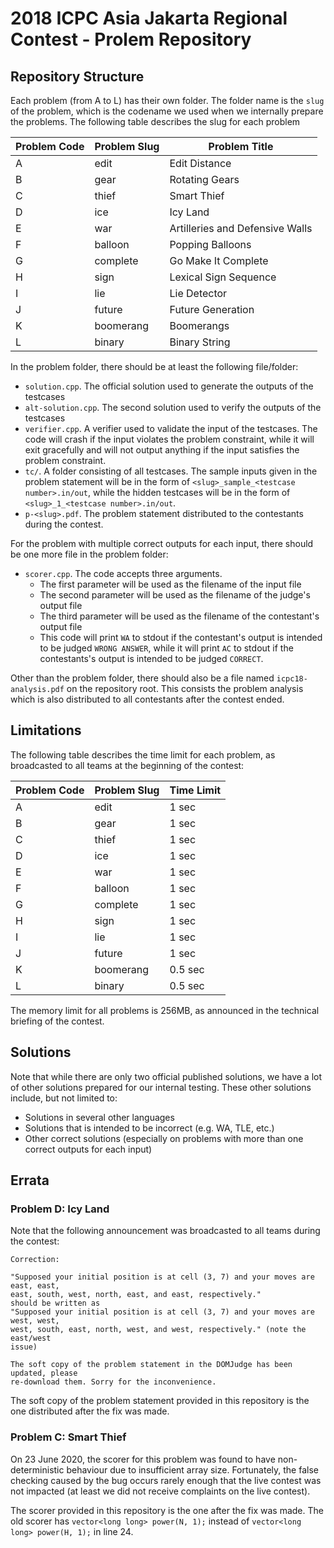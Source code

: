 # 2018 ICPC Asia Jakarta Regional Contest - Prolem Repository

## Repository Structure

Each problem (from A to L) has their own folder. The folder name is the `slug` of the problem, which is the codename we used when we internally prepare the problems. The following table describes the slug for each problem

| Problem Code | Problem Slug | Problem Title                     |
| ------------ | ------------ | --------------------------------- |
| A            | edit         | Edit Distance                     |
| B            | gear         | Rotating Gears                    |
| C            | thief        | Smart Thief                       |
| D            | ice          | Icy Land                          |
| E            | war          | Artilleries and Defensive Walls   |
| F            | balloon      | Popping Balloons                  |
| G            | complete     | Go Make It Complete               |
| H            | sign         | Lexical Sign Sequence             |
| I            | lie          | Lie Detector                      |
| J            | future       | Future Generation                 |
| K            | boomerang    | Boomerangs                        |
| L            | binary       | Binary String                     |

In the problem folder, there should be at least the following file/folder:

- `solution.cpp`. The official solution used to generate the outputs of the testcases
- `alt-solution.cpp`. The second solution used to verify the outputs of the testcases
- `verifier.cpp`. A verifier used to validate the input of the testcases. The code will crash if the input violates the problem constraint, while it will exit gracefully and will not output anything if the input satisfies the problem constraint.
- `tc/`. A folder consisting of all testcases. The sample inputs given in the problem statement will be in the form of `<slug>_sample_<testcase number>.in/out`, while the hidden testcases will be in the form of `<slug>_1_<testcase number>.in/out`.
- `p-<slug>.pdf`. The problem statement distributed to the contestants during the contest.

For the problem with multiple correct outputs for each input, there should be one more file in the problem folder:

- `scorer.cpp`. The code accepts three arguments.
  - The first parameter will be used as the filename of the input file
  - The second parameter will be used as the filename of the judge's output file
  - The third parameter will be used as the filename of the contestant's output file
  - This code will print `WA` to stdout if the contestant's output is intended to be judged `WRONG ANSWER`, while it will print `AC` to stdout if the contestants's output is intended to be judged `CORRECT`.

Other than the problem folder, there should also be a file named `icpc18-analysis.pdf` on the repository root. This consists the problem analysis which is also distributed to all contestants after the contest ended.

## Limitations

The following table describes the time limit for each problem, as broadcasted to all teams at the beginning of the contest:

| Problem Code | Problem Slug | Time Limit |
| ------------ | ------------ | ---------- |
| A            | edit         | 1 sec      |
| B            | gear         | 1 sec      |
| C            | thief        | 1 sec      |
| D            | ice          | 1 sec      |
| E            | war          | 1 sec      |
| F            | balloon      | 1 sec      |
| G            | complete     | 1 sec      |
| H            | sign         | 1 sec      |
| I            | lie          | 1 sec      |
| J            | future       | 1 sec      |
| K            | boomerang    | 0.5 sec    |
| L            | binary       | 0.5 sec    |

The memory limit for all problems is 256MB, as announced in the technical briefing of the contest.

## Solutions

Note that while there are only two official published solutions, we have a lot of other solutions prepared for our internal testing. These other solutions include, but not limited to:

- Solutions in several other languages
- Solutions that is intended to be incorrect (e.g. WA, TLE, etc.)
- Other correct solutions (especially on problems with more than one correct outputs for each input)

## Errata

### Problem D: Icy Land

Note that the following announcement was broadcasted to all teams during the contest:
  
```	
Correction:

"Supposed your initial position is at cell (3, 7) and your moves are east, east,
east, south, west, north, east, and east, respectively."
should be written as
"Supposed your initial position is at cell (3, 7) and your moves are west, west,
west, south, east, north, west, and west, respectively." (note the east/west
issue)

The soft copy of the problem statement in the DOMJudge has been updated, please
re-download them. Sorry for the inconvenience.
```

The soft copy of the problem statement provided in this repository is the one  distributed after the fix was made.

### Problem C: Smart Thief

On 23 June 2020, the scorer for this problem was found to have non-deterministic behaviour due to insufficient array size. Fortunately, the false checking caused by the bug occurs rarely enough that the live contest was not impacted (at least we did not receive complaints on the live contest).

The scorer provided in this repository is the one after the fix was made. The old scorer has `vector<long long> power(N, 1);` instead of `vector<long long> power(H, 1);` in line 24.
